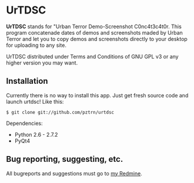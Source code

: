 # UrTDSC

**UrTDSC** stands for "Urban Terror Demo-Screenshot C0nc4t3c4t0r. This program concatenade dates of demos and screenshots maded by Urban Terror and let you to copy demos and screenshots directly to your desktop for uploading to any site.

UrTDSC distributed under Terms and Conditions of GNU GPL v3 or any higher version you may want.

## Installation
Currently there is no way to install this app. Just get fresh source code and launch urtdsc! Like this:

    $ git clone git://github.com/pztrn/urtdsc

Dependencies:
  * Python 2.6 - 2.7.2
  * PyQt4

## Bug reporting, suggesting, etc.
All bugreports and suggestions must go to [my Redmine](http://dev.pztrn.ru/projects/urtdsc/).